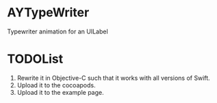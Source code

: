 # AYTypeWriter
Typewriter animation for an UILabel

# TODOList
1. Rewrite it in Objective-C such that it works with all versions of Swift.
2. Upload it to the cocoapods.
2. Upload it to the example page. 


